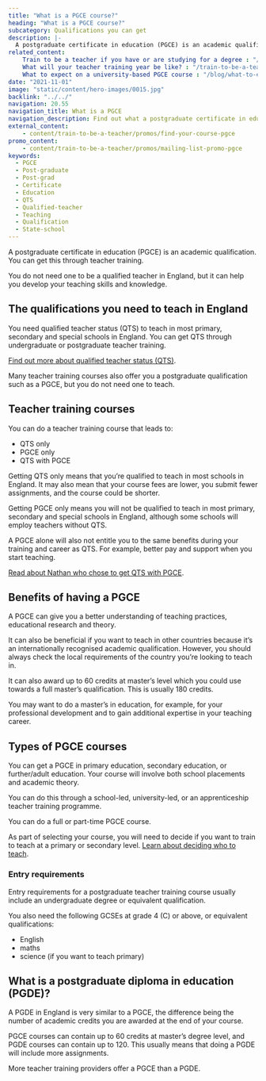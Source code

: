 ```yaml
---
title: "What is a PGCE course?"
heading: "What is a PGCE course?"
subcategory: Qualifications you can get
description: |-
  A postgraduate certificate in education (PGCE) is an academic qualification. Find out how to do a PGCE course through teacher training.
related_content:
    Train to be a teacher if you have or are studying for a degree : "/train-to-be-a-teacher/if-you-have-a-degree"
    What will your teacher training year be like? : "/train-to-be-a-teacher/initial-teacher-training"
    What to expect on a university-based PGCE course : "/blog/what-to-expect-on-your-teacher-training"
date: "2021-11-01"
image: "static/content/hero-images/0015.jpg"
backlink: "../../"
navigation: 20.55
navigation_title: What is a PGCE
navigation_description: Find out what a postgraduate certificate in education (PGCE) is and if you need one.
external_content:
    - content/train-to-be-a-teacher/promos/find-your-course-pgce
promo_content:
    - content/train-to-be-a-teacher/promos/mailing-list-promo-pgce
keywords:
  - PGCE
  - Post-graduate
  - Post-grad
  - Certificate
  - Education
  - QTS
  - Qualified-teacher
  - Teaching
  - Qualification
  - State-school
---
```


A postgraduate certificate in education (PGCE) is an academic qualification. You can get this through teacher training.

You do not need one to be a qualified teacher in England, but it can help you develop your teaching skills and knowledge.

## The qualifications you need to teach in England

You need qualified teacher status (QTS) to teach in most primary, secondary and special schools in England. You can get QTS through undergraduate or postgraduate teacher training.

[Find out more about qualified teacher status (QTS)](/train-to-be-a-teacher/what-is-qts).

Many teacher training courses also offer you a postgraduate qualification such as a PGCE, but you do not need one to teach.

## Teacher training courses

You can do a teacher training course that leads to:

* QTS only
* PGCE only
* QTS with PGCE

Getting QTS only means that you’re qualified to teach in most schools in England. It may also mean that your course fees are lower, you submit fewer assignments, and the course could be shorter.

Getting PGCE only means you will not be qualified to teach in most primary, secondary and special schools in England, although some schools will employ teachers without QTS.

A PGCE alone will also not entitle you to the same benefits during your training and career as QTS. For example, better pay and support when you start teaching.

[Read about Nathan who chose to get QTS with PGCE](/blog/salaried-teacher-training-classroom-learning).

## Benefits of having a PGCE

A PGCE can give you a better understanding of teaching practices, educational research and theory.

It can also be beneficial if you want to teach in other countries because it’s an internationally recognised academic qualification. However, you should always check the local requirements of the country you’re looking to teach in.

It can also award up to 60 credits at master’s level which you could use towards a full master’s qualification. This is usually 180 credits.

You may want to do a master’s in education, for example, for your professional development and to gain additional expertise in your teaching career.

## Types of PGCE courses

You can get a PGCE in primary education, secondary education, or further/adult education. Your course will involve both school placements and academic theory.

You can do this through a school-led, university-led, or an apprenticeship teacher training programme.

You can do a full or part-time PGCE course.

As part of selecting your course, you will need to decide if you want to train to teach at a primary or secondary level. [Learn about deciding who to teach](/is-teaching-right-for-me/who-do-you-want-to-teach).

### Entry requirements

Entry requirements for a postgraduate teacher training course usually include an undergraduate degree or equivalent qualification.

You also need the following GCSEs at grade 4 (C) or above, or equivalent qualifications:

* English
* maths
* science (if you want to teach primary)

## What is a postgraduate diploma in education (PGDE)?

A PGDE in England is very similar to a PGCE, the difference being the number of academic credits you are awarded at the end of your course.

PGCE courses can contain up to 60 credits at master’s degree level, and PGDE courses can contain up to 120. This usually means that doing a PGDE will include more assignments.

More teacher training providers offer a PGCE than a PGDE.
